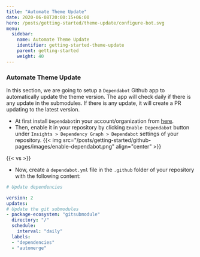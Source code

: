 ```yaml
---
title: "Automate Theme Update"
date: 2020-06-08T20:00:15+06:00
hero: /posts/getting-started/theme-update/configure-bot.svg
menu:
  sidebar:
    name: Automate Theme Update
    identifier: getting-started-theme-update
    parent: getting-started
    weight: 40
---
```


### Automate Theme Update

In this section, we are going to setup a `Dependabot` Github app to automatically update the theme version. The app will check daily if there is any update in the submodules. If there is any update, it will create a PR updating to the latest version.

- At first install `Dependabot`in your account/organization from [here](https://github.com/marketplace/dependabot-preview).
- Then, enable it in your repository by clicking `Enable Dependabot` button under `Insights > Dependency Graph > Dependabot` settings of your repository.
{{< img src="/posts/getting-started/github-pages/images/enable-dependabot.png" align="center" >}}

{{< vs >}}

- Now, create a `dependabot.yml` file in the `.github` folder of your repository with the following content:

```yaml
# Update dependencies

version: 2
updates:
# Update the git submodules
- package-ecosystem: "gitsubmodule"
  directory: "/"
  schedule:
    interval: "daily"
  labels:
  - "dependencies"
  - "automerge"
```
